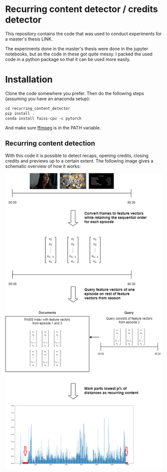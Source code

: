 # Recurring content detector / credits detector

This repository contains the code that was used to conduct experiments for a master's thesis LINK.

The experiments done in the master's thesis were done in the jupyter notebooks, but as the code in these got quite messy. I packed the used code in a python package so that it can be used more easily.

# Installation

Clone the code somewhere you prefer. Then do the following steps (assuming you have an anaconda setup):

```
cd recurring_content_detector
pip install .
conda install faiss-cpu -c pytorch
```

And make sure [ffmpeg](https://ffmpeg.org/) is in the PATH variable.



## Recurring content detection

With this code it is possible to detect recaps, opening credits, closing credits and previews up to a certain extent. The following image gives a schematic overview of how it works: 

<p align="center">
<img src="images/thesisdiagram.png?raw=true">
</p>
